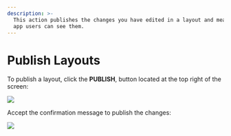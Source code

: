 ```yaml
---
description: >-
  This action publishes the changes you have edited in a layout and means that
  app users can see them.
---
```


# Publish Layouts

To publish a layout, click the **PUBLISH**, button located at the top right of the screen:

![](https://lh5.googleusercontent.com/ObmbO1nO2AuBe_ntCqDvdXNHXy3sPxW_rRm2C9nxDvRty_NdPTBc987XtZwVjS5mlAPupSS_tx1_Ehq7uU5h6Hd-B3Qu2r3bCvJuRZSYaCXKHQ-lUa_ZLgHXxc5MWJt8QPfMP9Mk)

Accept the confirmation message to publish the changes:

![](https://lh5.googleusercontent.com/-se3-efRIz2FWYfzRU8I8utiBfkT9BmO65CIL3Cau9zIr0CIP8HE350hAu06uCnMZSg7XddutX-iu6sjvRZfFcl8mWW9wjuZPecM6GbAkc2ZBYH8-Dogw-3CQ0dp9YfeU6EETdbs)

